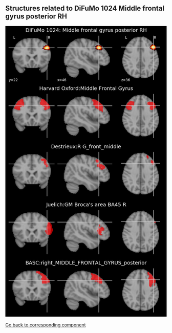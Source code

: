 


## Structures related to DiFuMo 1024 Middle frontal gyrus posterior RH

![32](32.jpg "Structures related to DiFuMo 1024 Middle frontal gyrus posterior RH")

[Go back to corresponding component](https://parietal-inria.github.io/DiFuMo/1024/html/32.html)